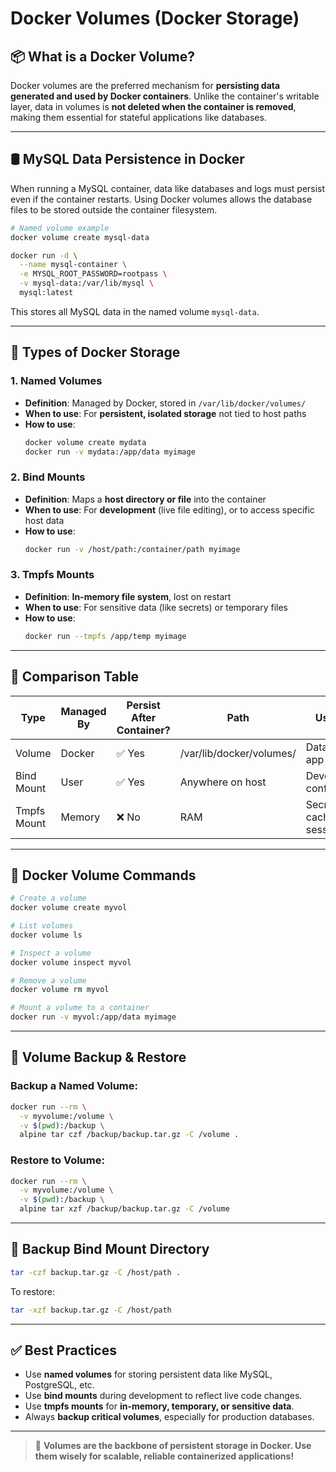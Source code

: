 
# Docker Volumes (Docker Storage)

## 📦 What is a Docker Volume?

Docker volumes are the preferred mechanism for **persisting data generated and used by Docker containers**. Unlike the container's writable layer, data in volumes is **not deleted when the container is removed**, making them essential for stateful applications like databases.

---

## 🛢️ MySQL Data Persistence in Docker

When running a MySQL container, data like databases and logs must persist even if the container restarts. Using Docker volumes allows the database files to be stored outside the container filesystem.

```bash
# Named volume example
docker volume create mysql-data

docker run -d \
  --name mysql-container \
  -e MYSQL_ROOT_PASSWORD=rootpass \
  -v mysql-data:/var/lib/mysql \
  mysql:latest
```

This stores all MySQL data in the named volume `mysql-data`.

---

## 📂 Types of Docker Storage

### 1. **Named Volumes**
- **Definition**: Managed by Docker, stored in `/var/lib/docker/volumes/`
- **When to use**: For **persistent, isolated storage** not tied to host paths
- **How to use**:
  ```bash
  docker volume create mydata
  docker run -v mydata:/app/data myimage
  ```

### 2. **Bind Mounts**
- **Definition**: Maps a **host directory or file** into the container
- **When to use**: For **development** (live file editing), or to access specific host data
- **How to use**:
  ```bash
  docker run -v /host/path:/container/path myimage
  ```

### 3. **Tmpfs Mounts**
- **Definition**: **In-memory file system**, lost on restart
- **When to use**: For sensitive data (like secrets) or temporary files
- **How to use**:
  ```bash
  docker run --tmpfs /app/temp myimage
  ```

---

## 📌 Comparison Table

| Type         | Managed By | Persist After Container? | Path                           | Use Case                    |
|--------------|------------|---------------------------|--------------------------------|-----------------------------|
| Volume       | Docker     | ✅ Yes                    | /var/lib/docker/volumes/       | Databases, app data         |
| Bind Mount   | User       | ✅ Yes                    | Anywhere on host               | Development, configs        |
| Tmpfs Mount  | Memory     | ❌ No                     | RAM                            | Secrets, cache, sessions    |

---

## 🧰 Docker Volume Commands

```bash
# Create a volume
docker volume create myvol

# List volumes
docker volume ls

# Inspect a volume
docker volume inspect myvol

# Remove a volume
docker volume rm myvol

# Mount a volume to a container
docker run -v myvol:/app/data myimage
```

---

## 💾 Volume Backup & Restore

### Backup a Named Volume:
```bash
docker run --rm \
  -v myvolume:/volume \
  -v $(pwd):/backup \
  alpine tar czf /backup/backup.tar.gz -C /volume .
```

### Restore to Volume:
```bash
docker run --rm \
  -v myvolume:/volume \
  -v $(pwd):/backup \
  alpine tar xzf /backup/backup.tar.gz -C /volume
```

---

## 📁 Backup Bind Mount Directory

```bash
tar -czf backup.tar.gz -C /host/path .
```

To restore:
```bash
tar -xzf backup.tar.gz -C /host/path
```

---

## ✅ Best Practices

- Use **named volumes** for storing persistent data like MySQL, PostgreSQL, etc.
- Use **bind mounts** during development to reflect live code changes.
- Use **tmpfs mounts** for **in-memory, temporary, or sensitive data**.
- Always **backup critical volumes**, especially for production databases.

---

> 🐳 **Volumes are the backbone of persistent storage in Docker. Use them wisely for scalable, reliable containerized applications!**
